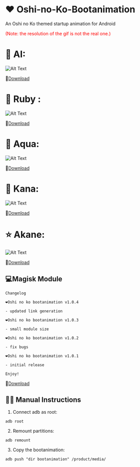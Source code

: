 # ❤️ Oshi-no-Ko-Bootanimation
An Oshi no Ko themed startup animation for Android

<span style="color:red">(Note: the resolution of the gif is not the real one.)</span>
# 🌟 AI:

![Alt Text](./preview.gif)

🔗[Download](https://github.com/Anto426/Oshi-no-Ko-Bootanimation/releases/download/1.0.0/AI0.zip)


# 💎 Ruby :

![Alt Text](./preview1.gif)

🔗[Download](https://github.com/Anto426/Oshi-no-Ko-Bootanimation/releases/download/1.1.0/Ruby0.zip)


# 🌊 Aqua:

![Alt Text](./preview2.gif)

🔗[Download](https://github.com/Anto426/Oshi-no-Ko-Bootanimation/releases/download/1.2.0/Aqua0.zip)

# 🔴 Kana:

![Alt Text](./preview3.gif)

🔗[Download](https://github.com/Anto426/Oshi-no-Ko-Bootanimation/releases/download/1.3.0/Kana0.zip)

# ⭐ Akane:

![Alt Text](./preview4.gif)

🔗[Download](https://github.com/Anto426/Oshi-no-Ko-Bootanimation/releases/download/1.4.0/Akane0.zip)

## 💻Magisk Module

```
Changelog

❤️Oshi no ko bootanimation v1.0.4

- updated link generation
  
❤️Oshi no ko bootanimation v1.0.3

- small module size

❤️Oshi no ko bootanimation v1.0.2

- fix bugs

❤️Oshi no ko bootanimation v1.0.1

- initial release
  
Enjoy!
```

🔗[Download](https://github.com/Anto426/Oshi-no-Ko-Bootanimations/releases/download/3.0.0/Oshi_no_ko_Bootanimations.zip)



## ✍🏻 Manual Instructions

1. Connect adb as root:

```shell
adb root
```

2. Remount partitions:

```shell
adb remount
```

3. Copy the bootanimation:

```shell
adb push "dir bootanimation" /product/media/
```
